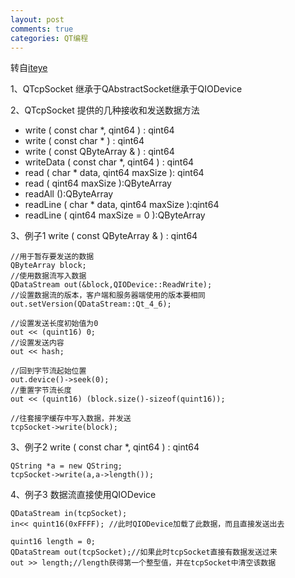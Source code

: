 ```yaml
---
layout: post
comments: true
categories: QT编程
---
```


转自[iteye](http://qimo601.iteye.com/blog/1283372)

1、QTcpSocket 继承于QAbstractSocket继承于QIODevice

2、QTcpSocket 提供的几种接收和发送数据方法

* write ( const char *, qint64 ) : qint64  
* write ( const char * ) : qint64  
* write ( const QByteArray & ) : qint64  
* writeData ( const char *, qint64 ) : qint64  
* read ( char * data, qint64 maxSize ): qint64  
* read ( qint64 maxSize ):QByteArray  
* readAll ():QByteArray  
* readLine ( char * data, qint64 maxSize ):qint64  
* readLine ( qint64 maxSize = 0 ):QByteArray  

3、例子1  write ( const QByteArray & ) : qint64

    //用于暂存要发送的数据  
    QByteArray block;  
    //使用数据流写入数据  
    QDataStream out(&block,QIODevice::ReadWrite);  
    //设置数据流的版本，客户端和服务器端使用的版本要相同  
    out.setVersion(QDataStream::Qt_4_6);  

    //设置发送长度初始值为0  
    out << (quint16) 0;  
    //设置发送内容  
    out << hash;  

    //回到字节流起始位置  
    out.device()->seek(0);  
    //重置字节流长度  
    out << (quint16) (block.size()-sizeof(quint16));  

    //往套接字缓存中写入数据，并发送  
    tcpSocket->write(block);  

3、例子2  write ( const char *, qint64 ) : qint64

    QString *a = new QString;  
    tcpSocket->write(a,a->length());  

4、例子3  数据流直接使用QIODevice

    QDataStream in(tcpSocket);  
    in<< quint16(0xFFFF); //此时QIODevice加载了此数据，而且直接发送出去  

    quint16 length = 0;  
    QDataStream out(tcpSocket);//如果此时tcpSocket直接有数据发送过来  
    out >> length;//length获得第一个整型值，并在tcpSocket中清空该数据  
